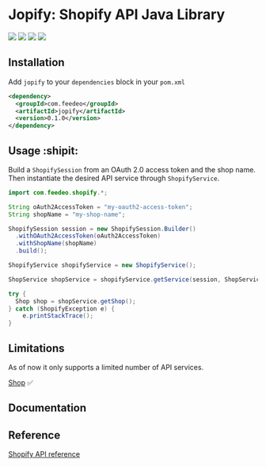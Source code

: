 # Jopify: Shopify API Java Library
[![][travis img]][travis]
[![][release img]][release]
[![][license img]][license]
[![][codecov img]][codecov]

## Installation
Add `jopify` to your `dependencies` block in your `pom.xml`
```xml
<dependency>
  <groupId>com.feedeo</groupId>
  <artifactId>jopify</artifactId>
  <version>0.1.0</version>
</dependency>
```

## Usage :shipit:
Build a `ShopifySession` from an OAuth 2.0 access token and the shop name. Then instantiate the desired API service through `ShopifyService`.
```java
import com.feedeo.shopify.*;

String oAuth2AccessToken = "my-oauth2-access-token";
String shopName = "my-shop-name";

ShopifySession session = new ShopifySession.Builder()
  .withOAuth2AccessToken(oAuth2AccessToken)
  .withShopName(shopName)
  .build();

ShopifyService shopifyService = new ShopifyService();

ShopService shopService = shopifyService.getService(session, ShopService.class);

try {
  Shop shop = shopService.getShop();
} catch (ShopifyException e) {
    e.printStackTrace();
}
```

## Limitations
As of now it only supports a limited number of API services.

[Shop](https://docs.shopify.com/api/reference/shop) :white_check_mark:

## Documentation

## Reference
[Shopify API reference](https://docs.shopify.com/api/reference)

[travis]:https://travis-ci.org/feedeo/jopify
[travis img]:https://travis-ci.org/feedeo/jopify.svg?branch=master

[release]:https://github.com/feedeo/jopify/releases
[release img]:https://img.shields.io/github/release/feedeo/jopify.svg

[license]:LICENSE
[license img]:https://img.shields.io/badge/license-MIT-blue.svg

[codecov]:https://codecov.io/github/feedeo/jopify?branch=master
[codecov img]:https://codecov.io/github/feedeo/jopify/coverage.svg?branch=master